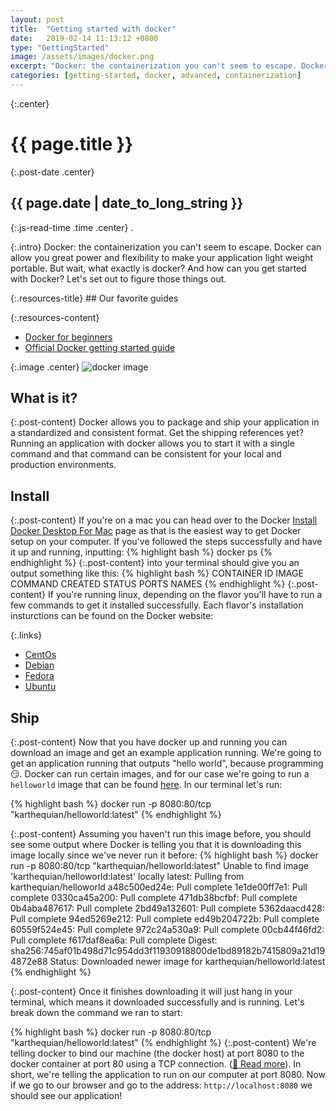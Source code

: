 ```yaml
---
layout: post
title:  "Getting started with docker"
date:   2019-02-14 11:13:12 +0800
type: "GettingStarted"
image: /assets/images/docker.png
excerpt: "Docker: the containerization you can't seem to escape. Docker can allow you great power and flexibility to make your application light weight portable. But wait, what exactly is docker? And how can you get started with Docker? Let's set out to figure those things out."
categories: [getting-started, docker, advanced, containerization]
---
```


{:.center}
# {{ page.title }}

{:.post-date .center}
## {{ page.date | date_to_long_string }}

{:.js-read-time .time .center}
.

{:.intro}
Docker: the containerization you can't seem to escape. Docker can allow you great
power and flexibility to make your application light weight portable. But wait, 
what exactly is docker? And how can you get
started with Docker? Let's set out to figure those things out.

<div class="resources-container" markdown="1">
{:.resources-title}
## Our favorite guides

{:.resources-content}
* [Docker for beginners](https://docker-curriculum.com/)
* [Official Docker getting started guide](https://docs.docker.com/get-started/)
</div>

{:.image .center}
![docker image]({{page.image}})

## What is it?

{:.post-content}
Docker allows you to package and ship your application in a standardized
and consistent format. Get the shipping references yet? Running an application
with docker allows you to start it with a single command and that command
can be consistent for your local and production environments.


## Install

{:.post-content}
If you're on a mac you can head over to the Docker [Install Docker Desktop For Mac](https://docs.docker.com/docker-for-mac/install/)
page as that is the easiest way to get Docker setup on your computer. If you've followed
the steps successfully and have it up and running, inputting:
{% highlight bash %}
docker ps
{% endhighlight %}
{:.post-content}
into your terminal should give you an output something like this:
{% highlight bash %}
CONTAINER ID      IMAGE           COMMAND       CREATED         STATUS         PORTS          NAMES
{% endhighlight %}
{:.post-content}
If you're running linux, depending on the flavor you'll have to run a few commands
to get it installed successfully. Each flavor's installation insturctions can be found on
the Docker website:

{:.links}
* [CentOs](https://docs.docker.com/install/linux/docker-ce/centos/)
* [Debian](https://docs.docker.com/install/linux/docker-ce/debian/)
* [Fedora](https://docs.docker.com/install/linux/docker-ce/fedora/)
* [Ubuntu](https://docs.docker.com/install/linux/docker-ce/ubuntu/)

## Ship

{:.post-content}
Now that you have docker up and running you can download an image and get an
example application running. We're going to get an application running that 
outputs "hello world", because programming 😏. Docker can run certain images,
and for our case we're going to run a `helloworld` image that can be found
[here](https://hub.docker.com/r/karthequian/helloworld). In our terminal let's run:

{% highlight bash %}
docker run -p 8080:80/tcp "karthequian/helloworld:latest"
{% endhighlight %}

{:.post-content}
Assuming you haven't run this image before, you should see some output where Docker
is telling you that it is downloading this image locally since we've never run it before:
{% highlight bash %}
docker run -p 8080:80/tcp "karthequian/helloworld:latest"
Unable to find image 'karthequian/helloworld:latest' locally
latest: Pulling from karthequian/helloworld
a48c500ed24e: Pull complete
1e1de00ff7e1: Pull complete
0330ca45a200: Pull complete
471db38bcfbf: Pull complete
0b4aba487617: Pull complete
2bd49a132601: Pull complete
5362daacd428: Pull complete
94ed5269e212: Pull complete
ed49b204722b: Pull complete
60559f524e45: Pull complete
972c24a530a9: Pull complete
00cb44f46fd2: Pull complete
f617daf8ea6a: Pull complete
Digest: sha256:745af01b498d71c954dd3f11930918800de1bd89182b7415809a21d194872e88
Status: Downloaded newer image for karthequian/helloworld:latest
{% endhighlight %}

{:.post-content}
Once it finishes downloading it will just hang in your terminal, which means it 
downloaded successfully and is running. Let's break down the command we ran to start:

{% highlight bash %}
docker run -p 8080:80/tcp "karthequian/helloworld:latest"
{% endhighlight %}
{:.post-content}
We're telling docker to bind our machine (the docker host) at port 8080 to the docker
container at port 80 using a TCP connection. ([🤔 Read more](https://docs.docker.com/config/containers/container-networking/)).
In short, we're telling the application to run on our computer at port 8080.
Now if we go to our browser and go to the address: `http://localhost:8080` we should
see our application!

